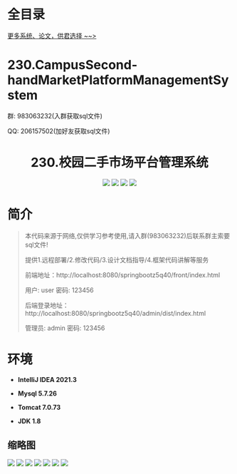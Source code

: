 # 全目录

[更多系统、论文，供君选择 ~~>](https://www.yuque.com/wisebit/blog)

# 230.CampusSecond-handMarketPlatformManagementSystem

<p>群: 983063232(入群获取sql文件)</p>
<p>QQ: 206157502(加好友获取sql文件)</p>

<p><h1 align="center">230.校园二手市场平台管理系统</h1></p>


<p align="center">
	<img src="https://img.shields.io/badge/jdk-1.8-orange.svg"/>
    <img src="https://img.shields.io/badge/springboot-5.x-lightgrey.svg"/>
    <img src="https://img.shields.io/badge/vue-3.x-blue.svg"/>
    <img src="https://img.shields.io/badge/mybatis-5.x-yellow.svg"/>
</p>

# 简介

> 本代码来源于网络,仅供学习参考使用,请入群(983063232)后联系群主索要sql文件!
>
> 提供1.远程部署/2.修改代码/3.设计文档指导/4.框架代码讲解等服务
>
> 前端地址：http://localhost:8080/springbootz5q40/front/index.html
>
> 用户: user   密码: 123456
> 
> 后端登录地址：http://localhost:8080/springbootz5q40/admin/dist/index.html
>
> 管理员: admin   密码: 123456
>

>

# 环境

- <b>IntelliJ IDEA 2021.3</b>

- <b>Mysql 5.7.26</b>

- <b>Tomcat 7.0.73</b>

- <b>JDK 1.8</b>




## 缩略图

![](https://bitwise.oss-cn-heyuan.aliyuncs.com/2024/9/10/0a95aa61-33a0-41d8-885a-781949fdc904.png)
![](https://bitwise.oss-cn-heyuan.aliyuncs.com/2024/9/10/dd71450c-7681-4ecb-b761-a45959887590.png)
![](https://bitwise.oss-cn-heyuan.aliyuncs.com/2024/9/10/3815c3e9-8d28-45c5-b431-cef266dcae75.png)
![](https://bitwise.oss-cn-heyuan.aliyuncs.com/2024/9/10/8a199168-a904-4989-99ad-ed31789232b3.png)
![](https://bitwise.oss-cn-heyuan.aliyuncs.com/2024/9/10/aa2ecfe6-bd14-4bed-a0a4-5f558ac12797.png)
![](https://bitwise.oss-cn-heyuan.aliyuncs.com/2024/9/10/f0e316df-18a6-4a2b-b068-032ea5a2891f.png)
![](https://bitwise.oss-cn-heyuan.aliyuncs.com/2024/9/10/dd961fb9-dd24-43ab-9581-28189f807e2e.png)



